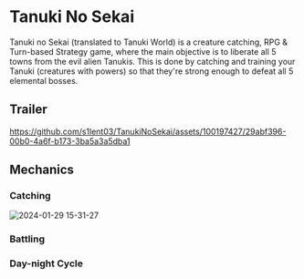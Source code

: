 # Tanuki No Sekai

Tanuki no Sekai (translated to Tanuki World) is a creature catching, RPG & Turn-based Strategy game, where the main objective is to liberate all 5 towns from the evil alien Tanukis. This is done by catching and training your Tanuki (creatures with powers) so that they're strong enough to defeat all 5 elemental bosses.

## Trailer

https://github.com/s1lent03/TanukiNoSekai/assets/100197427/29abf396-00b0-4a6f-b173-3ba5a3a5dba1

## Mechanics

### Catching

![2024-01-29 15-31-27](https://github.com/s1lent03/TanukiNoSekai/assets/100197427/07a86486-016c-4b23-8cd6-1a57df00abe4)

### Battling

### Day-night Cycle
